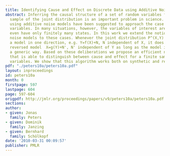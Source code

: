 ```yaml
---
title: Identifying Cause and Effect on Discrete Data using Additive Noise Models
abstract: Inferring the causal structure of a set of random variables from a finite
  sample of the joint distribution is an important problem in science. Recently, methods
  using additive noise models have been suggested to approach the case of continuous
  variables. In many situations, however, the variables of interest are discrete or
  even have only finitely many states. In this work we extend the notion of additive
  noise models to these cases. Whenever the joint distribution P^(X,Y) admits such
  a model in one direction, e.g. Y=f(X)+N, N independent of X, it does not admit the
  reversed model  X=g(Y)+N', N' independent of Y as long as the model is chosen in
  a generic way. Based on these deliberations we propose an efficient new algorithm
  that is able to distinguish between cause and effect for a finite sample of discrete
  variables. We show that this algorithm works both on synthetic and real data sets.
pdf: "./peters10a/peters10a.pdf"
layout: inproceedings
id: peters10a
month: 0
firstpage: 597
lastpage: 604
page: 597-604
origpdf: http://jmlr.org/proceedings/papers/v9/peters10a/peters10a.pdf
sections: 
author:
- given: Jonas
  family: Peters
- given: Dominik
  family: Janzing
- given: Bernhard
  family: Schölkopf
date: '2010-03-31 00:09:57'
publisher: PMLR
---
```

